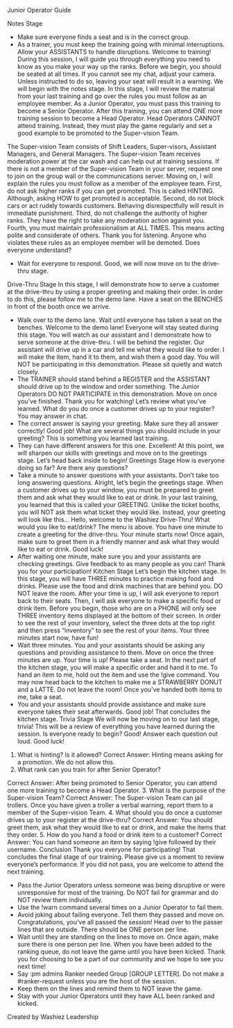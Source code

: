 ﻿Junior Operator Guide  






Notes Stage
* Make sure everyone finds a seat and is in the correct group.
* As a trainer, you must keep the training going with minimal interruptions. Allow your ASSISTANTS to handle disruptions. 
Welcome to training! During this session, I will guide you through everything you need to know as you make your way up the ranks. 
Before we begin, you should be seated at all times. If you cannot see my chat, adjust your camera. 
Unless instructed to do so, leaving your seat will result in a warning. 
We will begin with the notes stage. 
In this stage, I will review the material from your last training and go over the rules you must follow as an employee member.
As a Junior Operator, you must pass this training to become a Senior Operator.
After this training, you can attend ONE more training session to become a Head Operator.
Head Operators CANNOT attend training. 
Instead, they must play the game regularly and set a good example to be promoted to the Super-vision Team.


The Super-vision Team consists of Shift Leaders, Super-visors, Assistant Managers, and General Managers.
The Super-vision Team receives moderation power at the car wash and can help out at training sessions.
If there is not a member of the Super-vision Team in your server, request one to join on the group wall or the communications server.
Moving on, I will explain the rules you must follow as a member of the employee team.
First, do not ask higher ranks if you can get promoted. This is called HINTING.
Although, asking HOW to get promoted is acceptable.
Second, do not block cars or act rudely towards customers. 
Behaving disrespectfully will result in immediate punishment. 
Third, do not challenge the authority of higher ranks.
They have the right to take any moderation action against you. 
Fourth, you must maintain professionalism at ALL TIMES.
This means acting polite and considerate of others. 
Thank you for listening. 
Anyone who violates these rules as an employee member will be demoted. Does everyone understand?
* Wait for everyone to respond.
Good, we will now move on to the drive-thru stage.




Drive-Thru Stage
In this stage, I will demonstrate how to serve a customer at the drive-thru by using a proper greeting and making their order.
In order to do this, please follow me to the demo lane. Have a seat on the BENCHES in front of the booth once we arrive.
* Walk over to the demo lane. Wait until everyone has taken a seat on the benches.
Welcome to the demo lane! Everyone will stay seated during this stage.
You will watch as our assistant and I demonstrate how to serve someone at the drive-thru.
I will be behind the register. Our assistant will drive up in a car and tell me what they would like to order.
I will make the item, hand it to them, and wish them a good day.
You will NOT be participating in this demonstration. Please sit quietly and watch closely.
* The TRAINER should stand behind a REGISTER and the ASSISTANT should drive up to the window and order something. The Junior Operators DO NOT PARTICIPATE in this demonstration. Move on once you’ve finished.
Thank you for watching!
Let’s review what you’ve learned. What do you do once a customer drives up to your register?
You may answer in chat.
* The correct answer is saying your greeting. Make sure they all answer correctly!
Good job! What are several things you should include in your greeting?
This is something you learned last training.
* They can have different answers for this one.
Excellent! 
At this point, we will sharpen our skills with greetings and move on to the greetings stage.
Let’s head back inside to begin! 
Greetings Stage
How is everyone doing so far? Are there any questions?
* Take a minute to answer questions with your assistants. Don’t take too long answering questions.
Alright, let’s begin the greetings stage.
When a customer drives up to your window, you must be prepared to greet them and ask what they would like to eat or drink.
In your last training, you learned that this is called your GREETING.
Unlike the ticket booths, you will NOT ask them what ticket they would like.
Instead, your greeting will look like this…
Hello, welcome to the Washiez Drive-Thru! What would you like to eat/drink? The menu is above. 
You have one minute to create a greeting for the drive-thru. Your minute starts now!
Once again, make sure to greet them in a friendly manner and ask what they would like to eat or drink. 
Good luck!
* After waiting one minute, make sure you and your assistants are checking greetings. Give feedback to as many people as you can! 
Thank you for your participation!
Kitchen Stage
Let’s begin the kitchen stage. 
In this stage, you will have THREE minutes to practice making food and drinks.
Please use the food and drink machines that are behind you. DO NOT leave the room.
After your time is up, I will ask everyone to report back to their seats.
Then, I will ask everyone to make a specific food or drink item.
Before you begin, those who are on a PHONE will only see THREE inventory items displayed at the bottom of their screen.
In order to see the rest of your inventory, select the three dots at the top right and then press “inventory” to see the rest of your items.
Your three minutes start now, have fun! 
* Wait three minutes. You and your assistants should be asking any questions and providing assistance to them. Move on once the three minutes are up.
Your time is up! Please take a seat.
In the next part of the kitchen stage, you will make a specific order and hand it to me.
To hand an item to me, hold out the item and use the !give command.
You may now head back to the kitchen to make me a STRAWBERRY DONUT and a LATTE. Do not leave the room!
Once you’ve handed both items to me, take a seat. 
* You and your assistants should provide assistance and make sure everyone takes their seat afterwards.
Good job! That concludes the kitchen stage.
Trivia Stage
We will now be moving on to our last stage, trivia!
This will be a review of everything you have learned during the session.
Is everyone ready to begin?
Good! Answer each question out loud. Good luck!
1. What is hinting? Is it allowed?
Correct Answer: Hinting means asking for a promotion. We do not allow this. 
2. What rank can you train for after Senior Operator?


Correct Answer: After being promoted to Senior Operator, you can attend one more training to become a Head Operator.
3. What is the purpose of the Super-vision Team?
Correct Answer: The Super-vision Team can jail trollers. Once you have given a troller a verbal warning, report them to a member of the Super-vision Team.
4. What should you do once a customer drives up to your register at the drive-thru?
Correct Answer: You should greet them, ask what they would like to eat or drink, and make the items that they order.
5. How do you hand a food or drink item to a customer?
Correct Answer: You can hand someone an item by saying !give followed by their username.
Conclusion
Thank you everyone for participating! That concludes the final stage of our training. 
Please give us a moment to review everyone’s performance. If you did not pass, you are welcome to attend the next training.
* Pass the Junior Operators unless someone was being disruptive or were unresponsive for most of the training. Do NOT fail for grammar and do NOT review them individually.
* Use the !warn command several times on a Junior Operator to fail them.
* Avoid joking about failing everyone. Tell them they passed and move on.
Congratulations, you’ve all passed the session! Head over to the passer lines that are outside. There should be ONE person per line.
* Wait until they are standing on the lines to move on. 
Once again, make sure there is one person per line. When you have been added to the ranking queue, do not leave the game until you have been kicked. 
Thank you for choosing to be a part of our community and we hope to see you next time! 
* Say :pm admins Ranker needed Group [GROUP LETTER]. Do not make a #ranker-request unless you are the host of the session.
* Keep them on the lines and remind them to NOT leave the game. 
* Stay with your Junior Operators until they have ALL been ranked and kicked. 
  











Created by 
Washiez Leadership